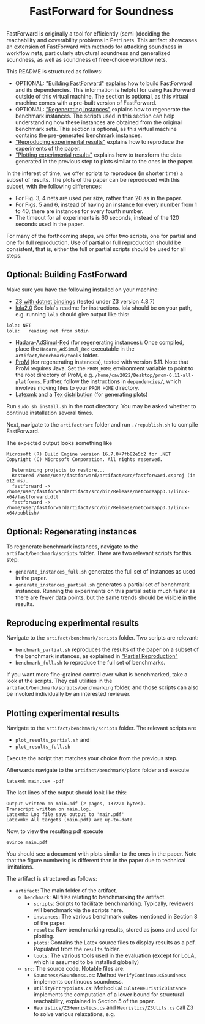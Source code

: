 <div style="display: flex; align-items: center; justify-content: center;">
  <h1>FastForward for Soundness&nbsp;</h1>
</div>

FastForward is originally a tool for efficiently (semi-)deciding the reachability and coverability problems in Petri nets.
This artifact showcases an extension of FastForward with methods for attacking
soundness in workflow nets, particularly structural soundness and generalized soundness, as well as soundness of free-choice workflow nets.

This README is structured as follows:

- OPTIONAL: ["Building FastForward"](#compiling-fastforward) explains
how to build FastForward and its dependencies.
This information is helpful for using FastForward outside of this virtual machine. The section is
optional, as this virtual machine comes with a pre-built version of FastForward.
- OPTIONAL: ["Regenerating instances"](#regenerating-instances) explains how to
regenerate the benchmark instances.
The scripts used in this section can help understanding how these instances are obtained from the original benchmark sets.
This section is optional, as this virtual machine contains the pre-generated benchmark instances.
- ["Reproducing experimental results"](#reproducing-experimental-results)
explains how to reproduce the experiments of the paper.
- ["Plotting experimental results"](#plotting-experimental-results) explains how to transform the data generated in the previous step
to plots similar to the ones in the paper.

In the interest of time, we offer
scripts to reproduce (in shorter time)
a subset of results.
The plots of the paper can be reproduced with this subset, with the following differences:
* For Fig. 3, 4 nets are used per size, rather than 20 as in the paper.
* For Figs. 5 and 6, instead of having an instance for every number from 1 to 40,
there are instances for every fourth number.
* The timeout for all experiments is 60 seconds, instead of the 120 seconds used in the paper.

For many of the forthcoming steps, we offer two scripts,
one for partial and one for full reproduction.
Use of partial or full reproduction should be consistent,
that is, either the full or partial scripts should be used
for all steps.

## Optional: Building FastForward

Make sure you have the following installed on your machine:

* <a href="https://github.com/Z3Prover/z3">Z3 with dotnet bindings</a> (tested under Z3 version 4.8.7)
* <a href="https://theo.informatik.uni-rostock.de/theo-forschung/tools/lola/">lola2.0</a> See lola's readme for instructions. lola should be on your path, e.g. running `lola` should give output like this:
```
lola: NET
lola:   reading net from stdin
```
* <a  href="https://github.com/p-offtermatt/Hadara-AdSimul-Cav22-Dependency">Hadara-AdSimul-Red</a> (for regenerating instances):
Once compiled, place the `Hadara_AdSimul_Red` executable in the `artifact/benchmark/tools` folder.
* <a href="https://www.promtools.org/doku.php">ProM</a> (for regenerating instances), tested with version 6.11. Note that ProM requires Java.
Set the `PROM_HOME` environment variable to point to the root directory of ProM, e.g. `/home/cav2022/Desktop/prom-6.11-all-platforms`. Further, follow the instructions in `dependencies/`, which involves moving files to your `PROM_HOME` directory.
* <a href="https://ctan.org/pkg/latexmk?lang=en">Latexmk</a> and a <a href="https://www.tug.org/texlive/">Tex distribution</a> (for generating plots)

Run `sudo sh install.sh` in the root directory.
You may be asked whether to continue installation several times.

Next, navigate to the `artifact/src` folder and
run `./republish.sh` to compile FastForward. 

The expected output looks something like

```
Microsoft (R) Build Engine version 16.7.0+7fb82e5b2 for .NET
Copyright (C) Microsoft Corporation. All rights reserved.

  Determining projects to restore...
  Restored /home/user/fastforward/artifact/src/fastforward.csproj (in 612 ms).
  fastforward -> /home/user/fastforwardartifact/src/bin/Release/netcoreapp3.1/linux-x64/fastforward.dll
  fastforward -> /home/user/fastforwardartifact/src/bin/Release/netcoreapp3.1/linux-x64/publish/
```

## Optional: Regenerating instances

To regenerate benchmark instances, navigate to the
`artifact/benchmark/scripts` folder.
There are two relevant scripts for this step:
* `generate_instances_full.sh` generates the full set of instances as used in the paper.
* `generate_instances_partial.sh` generates a partial set of benchmark instances. Running the experiments on this partial set is much faster as there are fewer data points, but the same trends should be visible in the results.

## Reproducing experimental results

Navigate to the
`artifact/benchmark/scripts` folder.
Two scripts are relevant:
* `benchmark_partial.sh` reproduces the results of the paper on a subset of the benchmark instances, as explained
in ["Partial Reproduction"](#partial-reproduction)
* `benchmark_full.sh` to reproduce the full set of benchmarks.

If you want more fine-grained control over what is benchmarked,
take a look at the scripts. They call utilities in the `artifact/benchmark/scripts/benchmarking` folder, and those scripts
can also be invoked individually by an interested reviewer.

## Plotting experimental results

Navigate to the
`artifact/benchmark/scripts` folder.
The relevant scripts are
* `plot_results_partial.sh` and
* `plot_results_full.sh`

Execute the script that matches your choice from the previous step.

Afterwards navigate to the 
`artifact/benchmark/plots`
folder and execute

```
latexmk main.tex -pdf
```

The last lines of the output should look like this:
```
Output written on main.pdf (2 pages, 137221 bytes).
Transcript written on main.log.
Latexmk: Log file says output to 'main.pdf'
Latexmk: All targets (main.pdf) are up-to-date
```

Now, to view the resulting pdf execute 
```
evince main.pdf
```

You should see a document with plots similar to
the ones in the paper.
Note that the figure numbering is different than in the paper
due to technical limitations.


The artifact is structured as follows:
- `artifact`: The main folder of the artifact.
  - `benchmark`: All files relating to benchmarking the artifact.
    - `scripts`: Scripts to facilitate benchmarking. Typically, reviewers will benchmark via the scripts here.
    - `instances`: The various benchmark suites mentioned in Section 8 of the paper.
    - `results`: Raw benchmarking results, stored as jsons and used for plotting. 
    - `plots`: Contains the Latex source files to display results as a pdf. Populated from the `results` folder.
    - `tools`: The various tools used in the evaluation (except for LoLA, which is assumed to be installed globally)
  - `src`: The source code. Notable files are:
    - `Soundness/Soundness.cs`: Method `VerifyContinuousSoundness` implements continuous soundness. 
    - `UtilityEntrypoints.cs`: Method `CalculateHeuristicDistance` implements the computation of a lower bound for structural reachability, explained in Section 5 of the paper.
    - `Heuristics/Z3Heuristics.cs` and `Heuristics/Z3Utils.cs` call Z3 to solve various relaxations, e.g. 
